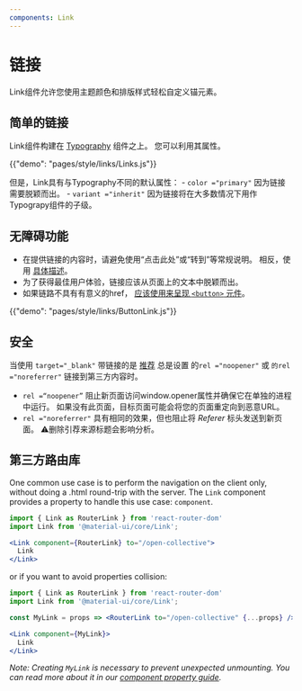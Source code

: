 ```yaml
---
components: Link
---
```

# 链接

<p class="description">Link组件允许您使用主题颜色和排版样式轻松自定义锚元素。</p>

## 简单的链接

Link组件构建在 [Typography](/api/typography/) 组件之上。 您可以利用其属性。

{{"demo": "pages/style/links/Links.js"}}

但是，Link具有与Typography不同的默认属性： - `color ="primary"` 因为链接需要脱颖而出。 - `variant ="inherit"` 因为链接将在大多数情况下用作Typograpy组件的子级。

## 无障碍功能

- 在提供链接的内容时，请避免使用“点击此处”或“转到”等常规说明。 相反，使用 [具体描述](https://developers.google.com/web/tools/lighthouse/audits/descriptive-link-text)。
- 为了获得最佳用户体验，链接应该从页面上的文本中脱颖而出。
- 如果链路不具有有意义的href， [应该使用来呈现 `<button>` 元件](https://github.com/evcohen/eslint-plugin-jsx-a11y/blob/master/docs/rules/anchor-is-valid.md)。

{{"demo": "pages/style/links/ButtonLink.js"}}

## 安全

当使用 `target="_blank"` 带链接的是 [推荐](https://developers.google.com/web/tools/lighthouse/audits/noopener) 总是设置 的`rel ="noopener"` 或 `的rel ="noreferrer"` 链接到第三方内容时。

- `rel =“noopener”` 阻止新页面访问window.opener属性并确保它在单独的进程中运行。 如果没有此页面，目标页面可能会将您的页面重定向到恶意URL。
- `rel ="noreferrer"` 具有相同的效果，但也阻止将 *Referer* 标头发送到新页面。 ⚠️删除引荐来源标题会影响分析。

## 第三方路由库

One common use case is to perform the navigation on the client only, without doing a .html round-trip with the server. The `Link` component provides a property to handle this use case: `component`.

```jsx
import { Link as RouterLink } from 'react-router-dom'
import Link from '@material-ui/core/Link';

<Link component={RouterLink} to="/open-collective">
  Link
</Link>
```

or if you want to avoid properties collision:

```jsx
import { Link as RouterLink } from 'react-router-dom'
import Link from '@material-ui/core/Link';

const MyLink = props => <RouterLink to="/open-collective" {...props} />

<Link component={MyLink}>
  Link
</Link>
```

*Note: Creating `MyLink` is necessary to prevent unexpected unmounting. You can read more about it in our [component property guide](/guides/composition/#component-property).*